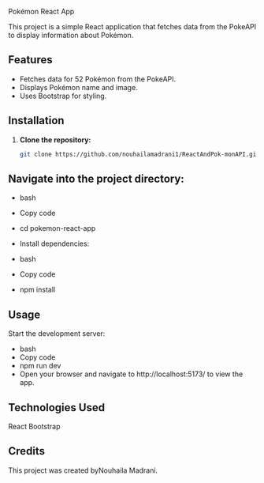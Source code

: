  Pokémon React App

This project is a simple React application that fetches data from the PokeAPI to display information about Pokémon.

## Features

- Fetches data for 52 Pokémon from the PokeAPI.
- Displays Pokémon name and image.
- Uses Bootstrap for styling.

## Installation

1. **Clone the repository:**

   ```bash
   git clone https://github.com/nouhailamadrani1/ReactAndPok-monAPI.git
## Navigate into the project directory:

-  bash
- Copy code
- cd pokemon-react-app
- Install dependencies:
  
-  bash
- Copy code
- npm install

## Usage
Start the development server:

-  bash
- Copy code
- npm run dev
- Open your browser and navigate to http://localhost:5173/ to view the app.

## Technologies Used
React
Bootstrap

## Credits
This project was created byNouhaila Madrani.

